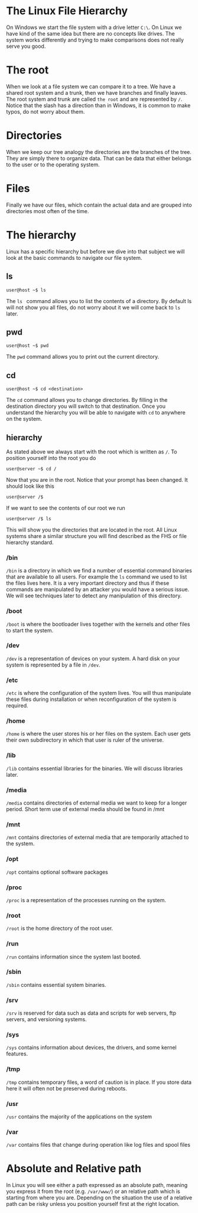 # The Linux File Hierarchy
On Windows we start the file system with a drive letter `C:\`. On Linux we have kind of the same idea but there are no concepts like drives. The system works differently and trying to make comparisons does not really serve you good.

# The root
When we look at a file system we can compare it to a tree. We have a shared root system and a trunk, then we have branches and finally leaves. The root system and trunk are called ```the root``` and are represented by `/`. Notice that the slash has a direction than in Windows, it is common to make typos, do not worry about them.

# Directories
When we keep our tree analogy the directories are the branches of the tree. They are simply there to organize data. That can be data that either belongs to the user or to the operating system.

# Files
Finally we have our files, which contain the actual data and are grouped into directories most often of the time.

# The hierarchy
Linux has a specific hierarchy but before we dive into that subject we will look at the basic commands to navigate our file system.

## ls
```
user@host ~$ ls
```
The ```ls ``` command allows you to list the contents of a directory. By default ls will not show you all files, do not worry about it we will come back to ```ls``` later. 

## pwd

```
user@host ~$ pwd
```
The ```pwd``` command allows you to print out the current directory.

## cd
```
user@host ~$ cd <destination>
```
The ```cd``` command allows you to change directories. By filling in the destination directory you will switch to that destination. Once you understand the hierarchy you will be able to navigate with ```cd``` to anywhere on the system.

## hierarchy
As stated above we always start with the root which is written as ```/```. To position yourself into the root you do
```
user@server ~$ cd /
```

Now that you are in the root. Notice that your prompt has been changed. It should look like this
```
user@server /$
```

If we want to see the contents of our root we run 
```
user@server /$ ls
```

This will show you the directories that are located in the root. All Linux systems share a similar structure you will find described as the FHS or file hierarchy standard.

### /bin
```/bin``` is a directory in which we find a number of essential command binaries that are available to all users. For example the ```ls``` command we used to list the files lives here. It is a very important directory and thus if these commands are manipulated by an attacker you would have a serious issue. We will see techniques later to detect any manipulation of this directory.
### /boot
```/boot``` is where the bootloader lives together with the kernels and other files to start the system. 
### /dev
```/dev``` is a representation of devices on your system. A hard disk on your system is represented by a file in ```/dev```.
### /etc
```/etc``` is where the configuration of the system lives. You will thus manipulate these files during installation or when reconfiguration of the system is required.
### /home
```/home``` is where the user stores his or her files on the system. Each user gets their own subdirectory in which that user is ruler of the universe.
### /lib
```/lib``` contains essential libraries for the binaries. We will discuss libraries later.
### /media
```/media``` contains directories of external media we want to keep for a longer period. Short term use of external media should be found in /mnt
### /mnt
```/mnt``` contains directories of external media that are temporarily attached to the system.
### /opt
```/opt``` contains optional software packages
### /proc
```/proc``` is a representation of the processes running on the system.
### /root
```/root``` is the home directory of the root user.
### /run
```/run``` contains information since the system last booted.
### /sbin
```/sbin``` contains essential system binaries.
### /srv
```/srv``` is reserved for data such as data and scripts for web servers, ftp servers, and versioning systems.
### /sys
```/sys``` contains information about devices, the drivers, and some kernel features. 
### /tmp
```/tmp``` contains temporary files, a word of caution is in place. If you store data here it will often not be preserved during reboots.
### /usr
```/usr``` contains the majority of the applications on the system
### /var
```/var``` contains files that change during operation like log files and spool files

# Absolute and Relative path
In Linux you will see either a path expressed as an absolute path, meaning you express it from the root (e.g. ```/var/www/```) or an relative path which is starting from where you are. Depending on the situation the use of a relative path can be risky unless you position yourself first at the right location.
